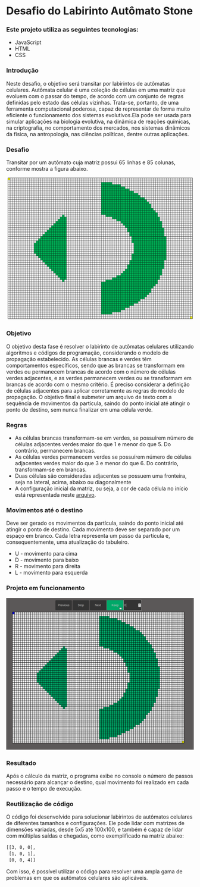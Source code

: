 # Desafio do Labirinto Autômato Stone

### Este projeto utiliza as seguintes tecnologias:
- JavaScript
- HTML
- CSS

### Introdução
Neste desafio, o objetivo será transitar por labirintos de autômatas celulares. Autômata celular é uma coleção de células em uma matriz que evoluem com o passar do tempo, de acordo com um conjunto de regras definidas pelo estado das células vizinhas. Trata-se, portanto, de uma ferramenta computacional poderosa, capaz de representar de forma muito eficiente o funcionamento dos sistemas evolutivos.Ela pode ser usada para simular aplicações na biologia evolutiva, na dinâmica de reações químicas, na criptografia, no comportamento dos mercados, nos sistemas dinâmicos da física, na antropologia, nas ciências políticas, dentre outras aplicações.

### Desafio
Transitar por um autômato cuja matriz possui 65 linhas e 85 colunas, conforme mostra a figura abaixo.

![](src/img/maze.png)

### Objetivo
O objetivo desta fase é resolver o labirinto de autômatas celulares utilizando algoritmos e códigos de programação, considerando o modelo de propagação estabelecido. As células brancas e verdes têm comportamentos específicos, sendo que as brancas se transformam em verdes ou permanecem brancas de acordo com o número de células verdes adjacentes, e as verdes permanecem verdes ou se transformam em brancas de acordo com o mesmo critério. É preciso considerar a definição de células adjacentes para aplicar corretamente as regras do modelo de propagação. O objetivo final é submeter um arquivo de texto com a sequência de movimentos da partícula, saindo do ponto inicial até atingir o ponto de destino, sem nunca finalizar em uma célula verde.

### Regras
- As células brancas transformam-se em verdes, se possuírem número de células adjacentes verdes maior do que 1 e menor do que 5. Do contrário, permanecem brancas.
- As células verdes permanecem verdes se possuírem número de células adjacentes verdes maior do que 3 e menor do que 6. Do contrário, transformam-se em brancas.
- Duas células são consideradas adjacentes se possuem uma fronteira, seja na lateral, acima, abaixo ou diagonalmente
- A configuração inicial da matriz, ou seja, a cor de cada célula no início está representada neste [arquivo](src/content/matriz.txt).

### Movimentos até o destino
Deve ser gerado os movimentos da partícula, saindo do ponto inicial até atingir o ponto de destino.
Cada movimento deve ser separado por um espaço em branco. Cada letra representa um passo da partícula e, consequentemente, uma atualização do tabuleiro.

- U - movimento para cima
- D - movimento para baixo
- R - movimento para direita
- L - movimento para esquerda

### Projeto em funcionamento
![](src/img/maze_move.gif)

### Resultado
Após o cálculo da matriz, o programa exibe no console o número de passos necessário para alcançar o destino, qual movimento foi realizado em cada passo e o tempo de execução.

### Reutilização de código
O código foi desenvolvido para solucionar labirintos de autômatos celulares de diferentes tamanhos e configurações. Ele pode lidar com matrizes de dimensões variadas, desde 5x5 até 100x100, e também é capaz de lidar com múltiplas saídas e chegadas, como exemplificado na matriz abaixo:
```sh
[[3, 0, 0],
 [1, 0, 1],
 [0, 0, 4]]
```
Com isso, é possível utilizar o código para resolver uma ampla gama de problemas em que os autômatos celulares são aplicáveis.